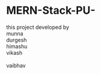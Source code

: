 # MERN-Stack-PU-

this project developed by 
<br>
munna
<br>
durgesh
<br>
himashu
<br>
vikash  
<br>
vaibhav
